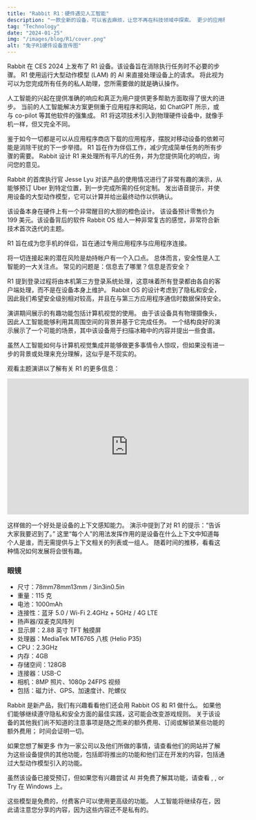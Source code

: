 ```yaml
---
title: "Rabbit R1：硬件遇见人工智能"
description: "一款全新的设备，可以省去麻烦，让您不再在科技领域中探索。 更少的应用程序，更多的操作。"
tag: "Technology"
date: "2024-01-25"
img: "/images/blog/R1/cover.png"
alt: "兔子R1硬件设备宣传图"
---
```


Rabbit 在 CES 2024 上发布了 R1 设备。该设备旨在消除执行任务时不必要的步骤。 R1 使用运行大型动作模型 (LAM) 的 AI 来直接处理设备上的请求。 将此视为可以为您完成所有任务的私人助理，您所需要做的就是确认操作。

人工智能的兴起在提供准确的响应和真正为用户提供更多帮助方面取得了很大的进步。 当前的人工智能解决方案更侧重于应用程序和网站，如 ChatGPT 所示，或与 co-pilot 等其他软件的强集成。 R1 将这项技术引入到物理硬件设备中，就像手机一样，但又完全不同。

鉴于如今一切都是可以从应用程序商店下载的应用程序，摆脱对移动设备的依赖可能是消除干扰的下一步举措。 R1 旨在作为伴侣工作，减少完成简单任务的所有步骤的需要。 Rabbit 设计 R1 来处理所有平凡的任务，并为您提供简化的响应，询问您的意见。

<Vid source="https://assets.lotofcarrots.com/media/home/section/desktop/4.mp4" credit="Rabbit" thumbnail="https://assets.lotofcarrots.com/media/home/section/desktop/4.webp"></Vid>

Rabbit 的首席执行官 Jesse Lyu 对该产品的使用情况进行了非常有趣的演示，从能够预订 Uber 到特定位置，到一步完成所需的任何定制。 发出语音提示，并使用设备的大型动作模型，它可以计算并给出最终动作以供确认。

该设备本身在硬件上有一个非常醒目的大胆的橙色设计。 该设备预计零售价为 199 美元。该设备背后的软件 Rabbit OS 给人一种非常复古的感觉，非常符合新技术首次迭代的主题。

R1 旨在成为您手机的伴侣，旨在通过专用应用程序与应用程序连接。

<Vid source="https://storage.quantum-engine.ai/Rabbits_Factory_4K_h264.mp4" credit="Rabbit" thumbnail="https://assets.lotofcarrots.com/media/home/section/desktop/4.webp"></Vid>

将一切连接起来的潜在风险是劫持帐户有一个入口点。 总体而言，安全性是人工智能的一大关注点。 常见的问题是：信息去了哪里？信息是否安全？

R1 提到登录过程将由本机第三方登录系统处理，这意味着所有登录都由各自的客户端处理，而不是在设备本身上维护。 Rabbit OS 的设计考虑到了隐私和安全，因此我们希望安全级别相对较高，并且在与第三方应用程序通信时数据保持安全。

演讲期间展示的有趣功能包括计算机视觉的使用。 由于该设备具有物理摄像头，因此人工智能能够利用其周围空间的背景并基于它完成任务。 一个结构良好的演示展示了一个可能的场景，其中该设备用于扫描冰箱中的内容并提出一些食谱。

虽然人工智能如何与计算机视觉集成并能够做更多事情令人惊叹，但如果没有进一步的背景或处理来充分理解，这似乎是不现实的。

观看主题演讲以了解有关 R1 的更多信息：

<iframe width="560" height="315" src="https://www.youtube.com/embed/22wlLy7hKP4?si=vWN_Iu84Mp2dlDxV" title="YouTube video player" frameborder="0" allow="accelerometer; autoplay; clipboard-write; encrypted-media; gyroscope; picture-in-picture; web-share" allowfullscreen></iframe>

这样做的一个好处是设备的上下文感知能力。 演示中提到了对 R1 的提示：“告诉大家我要迟到了。” 这里“每个人”的用法发挥作用的是设备在什么上下文中知道每个人是谁，而无需提供与上下文相关的列表或一组人。 随着时间的推移，看看这种情况如何发展将会很有趣。

### 眼镜

- 尺寸：78mm78mm13mm / 3in3in0.5in
- 重量：115 克
- 电池：1000mAh
- 连接性：蓝牙 5.0 / Wi-Fi 2.4GHz + 5GHz / 4G LTE
- 扬声器/双麦克风阵列
- 显示屏：2.88 英寸 TFT 触摸屏
- 处理器：MediaTek MT6765 八核 (Helio P35)
- CPU：2.3GHz
- 内存：4GB
- 存储空间：128GB
- 连接器：USB-C
- 相机：8MP 照片、1080p 24FPS 视频
- 包括：磁力计、GPS、加速度计、陀螺仪

Rabbit 是新产品，我们有兴趣看看他们还会用 Rabbit OS 和 R1 做什么。 如果他们能够继续遵守隐私和安全方面的最佳实践，这可能会改变游戏规则。 关于该设备的其他我们尚不知道的注意事项是随之而来的额外费用、订阅或解锁某些功能的额外费用； 时间会证明一切。

如果您想了解更多 <PageLink title="Rabbit" url="https://www.rabbit.tech/"></PageLink> 作为一家公司以及他们所做的事情，请查看他们的网站并了解为这些设备提供的其他功能，包括即将推出的功能和他们正在开发的内容，包括通过大型动作模型引入的功能。

<Media source="/images/blog/R1/inline-1.png" alt="Rabbit 的 R1 硬件设备采用醒目的橙色设计，配有屏幕和触觉按钮"></Media>

虽然该设备已接受预订，但如果您有兴趣尝试 AI 并免费了解其功能，请查看 <PageLink title="ChatGPT" url="https://chat.openai.com/"></PageLink>, <PageLink title="Bard" url="https://bard.google.com/chat"></PageLink>, or Try <PageLink title="CoPilot" url="https://www.microsoft.com/en-us/windows/copilot-ai-features"></PageLink> 在 Windows 上。

这些模型是免费的，付费客户可以使用更高级的功能。 人工智能将继续存在，因此请注意您分享的内容，因为这些内容还不是私有的。
